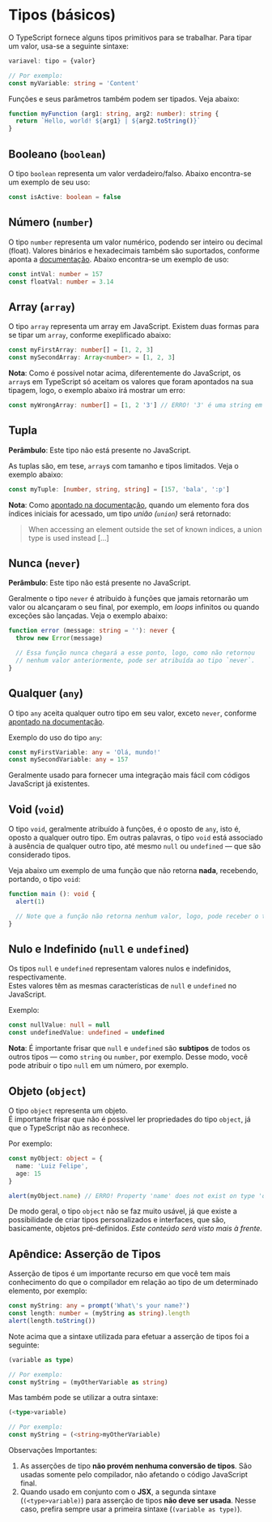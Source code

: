# Tipos (básicos)

O TypeScript fornece alguns tipos primitivos para se trabalhar. Para tipar um valor, usa-se a seguinte sintaxe:

```typescript
variavel: tipo = {valor}

// Por exemplo:
const myVariable: string = 'Content'
```

Funções e seus parâmetros também podem ser tipados. Veja abaixo:

```typescript
function myFunction (arg1: string, arg2: number): string {
  return `Hello, world! ${arg1} | ${arg2.toString()}`
}
```

## Booleano (`boolean`)

O tipo `boolean` representa um valor verdadeiro/falso. Abaixo encontra-se um exemplo de seu uso:

```typescript
const isActive: boolean = false
```

## Número (`number`)

O tipo `number` representa um valor numérico, podendo ser inteiro ou decimal (float). Valores binários e hexadecimais também são suportados, conforme aponta a [documentação](https://www.typescriptlang.org/docs/handbook/basic-types.html#number). Abaixo encontra-se um exemplo de uso:

```typescript
const intVal: number = 157
const floatVal: number = 3.14
```

## Array (`array`)

O tipo `array` representa um array em JavaScript. Existem duas formas para se tipar um `array`, conforme exeplificado abaixo:

```typescript
const myFirstArray: number[] = [1, 2, 3]
const mySecondArray: Array<number> = [1, 2, 3]
```

**Nota**: Como é possível notar acima, diferentemente do JavaScript, os `array`s em TypeScript só aceitam os valores que foram apontados na sua tipagem, logo, o exemplo abaixo irá mostrar um erro:

```typescript
const myWrongArray: number[] = [1, 2 '3'] // ERRO! '3' é uma string em um array que só deve conter números
```

## Tupla

**Perâmbulo**: Este tipo não está presente no JavaScript.

As tuplas são, em tese, `array`s com tamanho e tipos limitados. Veja o exemplo abaixo:

```typescript
const myTuple: [number, string, string] = [157, 'bala', ':p']
```

**Nota**: Como [apontado na documentação](https://www.typescriptlang.org/docs/handbook/basic-types.html#tuple), quando um elemento fora dos índices iniciais for acessado, um tipo _união (`union`)_ será retornado:

> When accessing an element outside the set of known indices, a union type is used instead [...]

## Nunca (`never`)

**Perâmbulo**: Este tipo não está presente no JavaScript.

Geralmente o tipo `never` é atribuido à funções que jamais retornarão um valor ou alcançaram o seu final, por exemplo, em _loops_ infinitos ou quando exceções são lançadas. Veja o exemplo abaixo:

```typescript
function error (message: string = ''): never {
  throw new Error(message)

  // Essa função nunca chegará a esse ponto, logo, como não retornou
  // nenhum valor anteriormente, pode ser atribuída ao tipo `never`.
}
```

## Qualquer (`any`)

O tipo `any` aceita qualquer outro tipo em seu valor, exceto `never`, conforme [apontado na documentação](https://www.typescriptlang.org/docs/handbook/basic-types.html#tuple).

Exemplo do uso do tipo `any`:

```typescript
const myFirstVariable: any = 'Olá, mundo!'
const mySecondVariable: any = 157
```

Geralmente usado para fornecer uma integração mais fácil com códigos JavaScript já existentes.

## Void (`void`)

O tipo `void`, geralmente atribuído à funções, é o oposto de `any`, isto é, oposto a qualquer outro tipo. Em outras palavras, o tipo `void` está associado à ausência de qualquer outro tipo, até mesmo `null` ou `undefined` — que são considerado tipos.

Veja abaixo um exemplo de uma função que não retorna **nada**, recebendo, portando, o tipo `void`:

```typescript
function main (): void {
  alert(1)

  // Note que a função não retorna nenhum valor, logo, pode receber o tipo `void`.
}
```

## Nulo e Indefinido (`null` e `undefined`)

Os tipos `null` e `undefined` representam valores nulos e indefinidos, respectivamente.  
Estes valores têm as mesmas características de `null` e `undefined` no JavaScript.

Exemplo:

```typescript
const nullValue: null = null
const undefinedValue: undefined = undefined
```

**Nota**: É importante frisar que `null` e `undefined` são **subtipos** de todos os outros tipos — como `string` ou `number`, por exemplo. Desse modo, você pode atribuir o tipo `null` em um número, por exemplo.

## Objeto (`object`)

O tipo `object` representa um objeto.  
É importante frisar que não é possível ler propriedades do tipo `object`, já que o TypeScript não as reconhece.

Por exemplo:

```typescript
const myObject: object = {
  name: 'Luiz Felipe',
  age: 15
}

alert(myObject.name) // ERRO! Property 'name' does not exist on type 'object'.
```

De modo geral, o tipo `object` não se faz muito usável, já que existe a possibilidade de criar tipos personalizados e interfaces, que são, basicamente, objetos pré-definidos. _Este conteúdo será visto mais à frente._

## Apêndice: Asserção de Tipos

Asserção de tipos é um importante recurso em que você tem mais conhecimento do que o compilador em relação ao tipo de um determinado elemento, por exemplo:

```typescript
const myString: any = prompt('What\'s your name?')
const length: number = (myString as string).length
alert(length.toString())
```

Note acima que a sintaxe utilizada para efetuar a asserção de tipos foi a seguinte:

```typescript
(variable as type)

// Por exemplo:
const myString = (myOtherVariable as string)
```

Mas também pode se utilizar a outra sintaxe:

```typescript
(<type>variable)

// Por exemplo:
const myString = (<string>myOtherVariable)
```

Observações Importantes:

1. As asserções de tipo **não provém nenhuma conversão de tipos**. São usadas somente pelo compilador, não afetando o código JavaScript final.
1. Quando usado em conjunto com o **JSX**, a segunda sintaxe (`(<type>variable)`) para asserção de tipos **não deve ser usada**. Nesse caso, prefira sempre usar a primeira sintaxe (`(variable as type)`).
